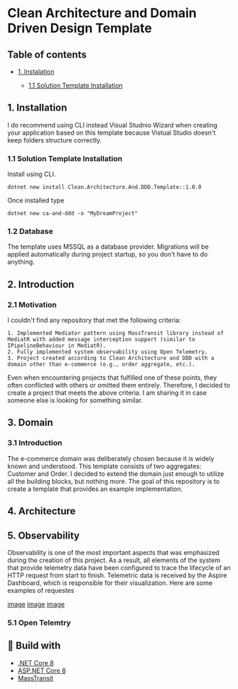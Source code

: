 # Clean Architecture and Domain Driven Design Template 



## Table of contents

* [1. Instalation](#1-Installation) 

    * [1.1 Solution Template Installation](#1.1-Solution-Template-Installation) 



## 1. Installation
I do recommend using CLI instead Visual Studnio Wizard when creating your application based on this template because Vistual Studio doesn't keep folders structure correctly.

### 1.1 Solution Template Installation
Install using CLI.
```
dotnet new install Clean.Architecture.And.DDD.Template::1.0.0
```
Once installed type
```
dotnet new ca-and-ddd -o "MyDreamProject"
```

### 1.2 Database

The template uses MSSQL as a database provider. Migrations will be applied automatically during project startup, so you don't have to do anything.

## 2. Introduction

### 2.1 Motivation

I couldn't find any repository that met the following criteria:

    1. Implemented Mediator pattern using MassTransit library instead of MediatR with added message interception support (similar to IPipelineBehaviour in MediatR).
    2. Fully implemented system observability using Open Telemetry.
    3. Project created according to Clean Architecture and DDD with a domain other than e-commerce (e.g., order aggregate, etc.).

Even when encountering projects that fulfilled one of these points, they often conflicted with others or omitted them entirely. Therefore, I decided to create a project that meets the above criteria. I am sharing it in case someone else is looking for something similar.

## 3. Domain

### 3.1 Introduction
The e-commerce domain was deliberately chosen because it is widely known and understood. This template consists of two aggregates: Customer and Order. I decided to extend the domain just enough to utilize all the building blocks, but nothing more. The goal of this repository is to create a template that provides an example implementation.

## 4. Architecture

## 5. Observability
Observability is one of the most important aspects that was emphasized during the creation of this project. As a result, all elements of the system that provide telemetry data have been configured to trace the lifecycle of an HTTP request from start to finish. Telemetric data is received by the Aspire Dashboard, which is responsible for their visualization.
Here are some examples of requestes

[image](1)
[image](2)
[image](3)

### 5.1 Open Telemtry


## :hammer: Build with
* [.NET Core 8](https://github.com/dotnet/core)
* [ASP.NET Core 8](https://github.com/dotnet/aspnetcore)
* [MassTransit](https://github.com/MassTransit)
